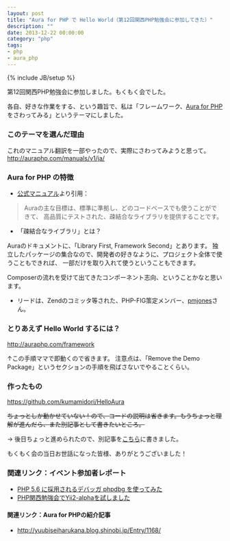```yaml
---
layout: post
title: "Aura for PHP で Hello World（第12回関西PHP勉強会に参加してきた）"
description: ""
date: 2013-12-22 00:00:00
category: "php"
tags:
- php
- aura_php
---
```

{% include JB/setup %}

第12回関西PHP勉強会に参加しました。もくもく会でした。

各自、好きな作業をする、という趣旨で、私は「フレームワーク、<a href="http://auraphp.com/" target="_blank">Aura for PHP</a>をさわってみる」というテーマにしました。

### このテーマを選んだ理由

これのマニュアル翻訳を一部やったので、実際にさわってみようと思って。
<a href="http://auraphp.com/manuals/v1/ja/" target="_blank">http://auraphp.com/manuals/v1/ja/</a>

### Aura for PHP の特徴

- <a href="http://auraphp.com/" target="_blank">公式マニュアル</a>より引用：

> Auraの主な目標は、標準に準拠し、どのコードベースでも使うことができて、
> 高品質にテストされた、疎結合なライブラリを提供することです。

- 「疎結合なライブラリ」とは？

Auraのドキュメントに、「Library First, Framework Second」とあります。
独立したパッケージの集合なので、開発者の好きなように、プロジェクト全体で使うこともできれば、
一部だけを取り入れて使うということもできます。

Composerの流れを受けて出てきたコンポーネント志向、ということかなと思います。

- リードは、Zendのコミッタ等された、PHP-FIG策定メンバー、<a href="http://paul-m-jones.com/" target="_blank">pmjones</a>さん。

### とりあえず Hello World するには？

<a href="http://auraphp.com/framework" target="_blank">http://auraphp.com/framework</a>

↑この手順ママで即動くので省きます。
注意点は、「Remove the Demo Package」というセクションの手順を飛ばさないでやることくらい。

### 作ったもの

<a href="https://github.com/kumamidori/HelloAura" target="_blank">https://github.com/kumamidori/HelloAura</a>

<strike>ちょっとしか動かせていない！ので、コードの説明は省きます。もうちょっと理解が進んだら、また別記事として書きたいところ。</strike>

→ 後日ちょっと進められたので、別記事を<a href="2013-12-23-auraphp-01-package" target="_blank">こちら</a>に書きました。


もくもく会の当日お世話になった皆様、ありがとうございました！

### 関連リンク：イベント参加者レポート

- <a href="http://www.1x1.jp/blog/2013/12/phpdbg.html">PHP 5.6 に採用されるデバッガ phpdbg を使ってみた</a>
- <a href="http://tanakahisateru.hatenablog.jp/entry/2013/12/22/030817">PHP関西勉強会でYii2-alphaを試しました</a>

#### 関連リンク：Aura for PHPの紹介記事

- <a href="http://yuubiseiharukana.blog.shinobi.jp/Entry/1168/" target="_blank">http://yuubiseiharukana.blog.shinobi.jp/Entry/1168/</a>
